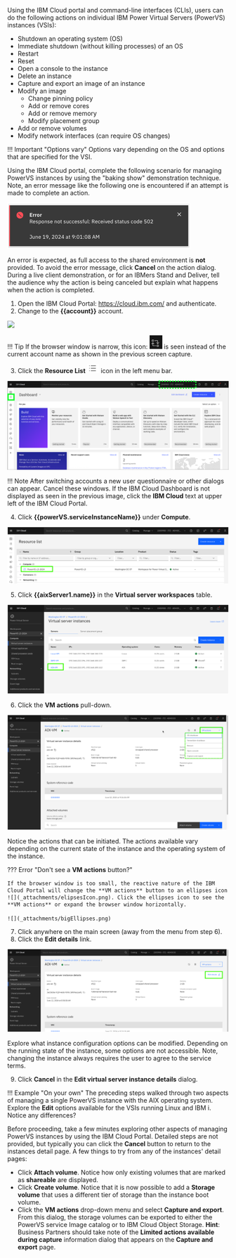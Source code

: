 Using the IBM Cloud portal and command-line interfaces (CLIs), users can do the following actions on individual IBM Power Virtual Servers (PowerVS) instances (VSIs):

- Shutdown an operating system (OS)
- Immediate shutdown (without killing processes) of an OS
- Restart
- Reset
- Open a console to the instance
- Delete an instance
- Capture and export an image of an instance
- Modify an image 
  - Change pinning policy
  - Add or remove cores
  - Add or remove memory
  - Modify placement group
- Add or remove volumes
- Modify network interfaces (can require OS changes)

!!! Important "Options vary"
    Options vary depending on the OS and options that are specified for the VSI. 

Using the IBM Cloud portal, complete the following scenario for managing PowerVS instances by using the "baking show" demonstration technique. Note, an error message like the following one is encountered if an attempt is made to complete an action.

![](_attachments/ErrorMessage2.png)

An error is expected, as full access to the shared environment is **not** provided. To avoid the error message, click **Cancel** on the action dialog. During a live client demonstration, or for an IBMers Stand and Deliver, tell the audience why the action is being canceled but explain what happens when the action is completed.

1. Open the IBM Cloud Portal: <a href="https://cloud.ibm.com/" target="_blank">https://cloud.ibm.com/</a> and authenticate.
2. Change to the **{{account}}** account.

![](_attachments/SwitchAccounts-final.gif)

!!! Tip
    If the browser window is narrow, this icon: ![](_attachments/SwitchAccountsIcon.png) is seen instead of the current account name as shown in the previous screen capture.

<!-- 3. Click **Services and software** under **Resource summary** on the IBM Cloud Dashboard. -->

3. Click the **Resource List** ![](_attachments/ResourceListIcon.png) icon in the left menu bar.

![](_attachments/NewDashboard.png)

!!! Note
    After switching accounts a new user questionnaire or other dialogs can appear. Cancel these windows. If the IBM Cloud Dashboard is not displayed as seen in the previous image, click the **IBM Cloud** text at upper left of the IBM Cloud Portal.

4. Click **{{powerVS.serviceInstanceName}}** under **Compute**.

![](_attachments/ResourceListofWorkspaces.png)

5. Click **{{aixServer1.name}}** in the **Virtual server workspaces** table.

![](_attachments/VSIInstancesTable.png)

6. Click the **VM actions** pull-down.

![](_attachments/VSI-InstanceDetails-Actions.png)

Notice the actions that can be initiated. The actions available vary depending on the current state of the instance and the operating system of the instance.

??? Error "Don't see a **VM actions** button?"

    If the browser window is too small, the reactive nature of the IBM Cloud Portal will change the **VM actions** button to an ellipses icon ![](_attachments/elipsesIcon.png). Click the ellipses icon to see the **VM actions** or expand the browser window horizontally.

    ![](_attachments/bigEllipses.png)

7. Click anywhere on the main screen (away from the menu from step 6).
8. Click the **Edit details** link.

![](_attachments/VSI-InstanceDetails-EditDetails.png)

Explore what instance configuration options can be modified. Depending on the running state of the instance, some options are not accessible. Note, changing the instance always requires the user to agree to the service terms.

9. Click **Cancel** in the **Edit virtual server instance details** dialog.

!!! Example "On your own"
    The preceding steps walked through two aspects of managing a single PowerVS instance with the AIX operating system. Explore the **Edit** options available for the VSIs running Linux and IBM i. Notice any differences?

Before proceeding, take a few minutes exploring other aspects of managing PowerVS instances by using the IBM Cloud Portal. Detailed steps are not provided, but typically you can click the **Cancel** button to return to the instances detail page. A few things to try from any of the instances' detail pages:

- Click **Attach volume**. Notice how only existing volumes that are marked as **shareable** are displayed.
- Click **Create volume**. Notice that it is now possible to add a **Storage volume** that uses a different tier of storage than the instance boot volume.
- Click the **VM actions** drop-down menu and select **Capture and export**. From this dialog, the storage volumes can be exported to either the PowerVS service Image catalog or to IBM Cloud Object Storage. **Hint**: Business Partners should take note of the **Limited actions available during capture** information dialog that appears on the **Capture and export** page.

